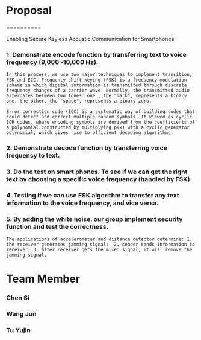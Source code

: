 # Proposal
==========

Enabling Secure Keyless Acoustic Communication for Smartphones

### 1. Demonstrate encode function by transferring text to voice frequency (9,000~10,000 Hz).

	In this process, we use two major techniques to implement transition, FSK and ECC. Frequency shift keying (FSK) is a frequency modulation scheme in which digital information is transmitted through discrete frequency changes of a carrier wave. Normally, the transmitted audio alternates between two tones: one , the "mark", represents a binary one, the other, the "space", represents a binary zero.
	
	Error correction code (ECC) is a systematic way of building codes that could detect and correct multiple random symbols. It viewed as cyclic BCH codes, where encoding symbols are derived from the coefficients of a polynomial constructed by multiplying p(x) with a cyclic generator polynomial, which gives rise to efficient decoding algorithms.

### 2.  Demonstrate decode function by transferring voice frequency to text.

### 3.  Do the test on smart phones. To see if we can get the right text by choosing a specific voice frequency (handled by FSK).

### 4.  Testing if we can use FSK algorithm to transfer any text information to the voice frequency, and vice versa.

### 5. By adding the white noise, our group implement security function and test the correctness.

	The applications of accelerometer and distance detector determine: 1. the receiver generates jamming signal;  2. sender sends information to receiver; 3. after receiver gets the mixed signal, it will remove the jamming signal.
# Team Member

### Chen Si
### Wang Jun
### Tu Yujin
